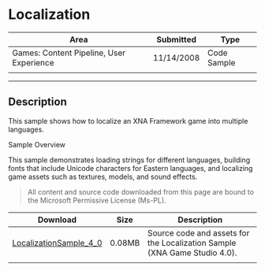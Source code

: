 # Localization

|Area|Submitted|Type|
|-|-|-|
Games: Content Pipeline, User Experience|11/14/2008|Code Sample
||||

---

## Description

This sample shows how to localize an XNA Framework game into multiple languages.

Sample Overview

This sample demonstrates loading strings for different languages, building fonts that include Unicode characters for Eastern languages, and localizing game assets such as textures, models, and sound effects.

> All content and source code downloaded from this page are bound to the Microsoft Permissive License (Ms-PL).

Download | Size | Description
---|---|---|
[LocalizationSample_4_0](https://github.com/simondarksidej/XNAGameStudio/tree/master/Samples/LocalizationSample_4_0) | 0.08MB | Source code and assets for the Localization Sample (XNA Game Studio 4.0).
||||